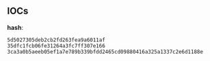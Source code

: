 
## IOCs

__hash__:

```text
5d5027305deb2cb2fd263fea9a6011af
35dfc1fcb06fe31264a3fc7ff307e166
3ca3a0b5aeeb05ef1a7e789b339bfdd2465cd09880416a325a1337c2e6d1188e
```